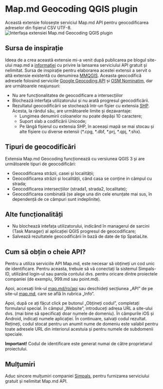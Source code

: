 # Map.md Geocoding QGIS plugin
Această extensie folosește serviciul Map.md API pentru geocodificarea adreselor din fișierul CSV UTF-8.
![Interfașa extensiei Map.md Geocoding QGIS plugin](https://i.ibb.co/LCbC7Xh/Annotation-2019-06-12-152915.png)

## Sursa de inspirație
Ideea de a crea această extensie mi-a venit după publicarea pe blogul site-ului map.md a [informației](https://map.md/ru/blog/map-md-lanseaza-setul-de-servicii-api) cu privire la lansarea serviciului API gratuit și nelimitat.
Sursa de inspirație pentru elaborarea acestei extensii a servit o altă extensie existentă cu denumirea [MMQGIS](https://plugins.qgis.org/plugins/mmqgis/).
Aceasta geocodifică adresele folosind serviciile [Google Geocoding API](https://developers.google.com/maps/documentation/geocoding/start) și [OSM Nominatim](https://nominatim.openstreetmap.org/), dar are următoarele neajunsuri:
* Nu are funcționalitatea de geocodificare a intersecțiilor
* Blochează interfața utilizatorului și nu arată progresul geocodificării.
* Rezultatul geocodificării se stochează într-un fișier cu extensia [SHP](https://en.wikipedia.org/wiki/Shapefile). Acesta, la rândul său, are următoarele limite și dezavantaje:
   * Lungimea denumirii coloanelor nu poate depăși 10 caractere;
   * Suport slab a codificării Unicode;
   * Pe lângă fișierul cu extensia SHP, în aceeași mapă se mai stocau și alte fișiere cu diverse extensii (*.cpg, *.dbf, *.prj, *.qpj, *.shx).

## Tipuri de geocodificări
Extensia Map.md Geocoding funcționează cu versiunea QGIS 3 și are următoarele tipuri de geocodificări:
* Geocodificarea străzii, casei și localității;
* Geocodificarea străzii și localității, când casa se conține in câmpul cu strada;
* Geocodificarea intersecțiilor (strada1, strada2, localitate);
* Geocodificarea combinată (se alege una din cele enunțate mai sus, în dependență de ce câmpuri sunt indeplinite).

## Alte funcționalități
* Nu blochează intefața utilizatorului, indicând în managerul de sarcini (Task Manager) al aplicației QGIS progresul de geocodificare;
* Salvează rezultatele geocodificării în bază de date de tip SpatiaLite.

## Cum să obțin o cheie API?
Pentru a utiliza serviciile API Map.md, este necesar să obțineți un cod unic de identificare. Pentru aceasta, trebuie să vă conectați la sistemul Simpals-ID, utilizând login-ul sau parola contului dvs. pentru oricare dintre proiectele companiei (de exemplu, 999.md sau point.md).

Apoi, accesați link-ul [map.md/ro/api](map.md/ro/api) sau deschideți secțiunea „API” de pe site-ul [map.md](https://map.md), care se află în rubrica „Info”.

Apoi, după ce ați făcut click pe butonul „Obțineți codul”, completați formularul special. În câmpul „Website”, introduceți adresa URL a site-ului dvs. (mai bine să specificați doar numele de domeniu). În câmpurile iOS și Android, indicați numele aplicației. În continuare, salvați codul rezultat. Rețineți, codul stocat pentru un anumit nume de domeniu este valabil pentru toate adresele URL din interiorul acestuia și pentru numele de subdomenii speciale.

**Important!** Codul de identificare este generat numai de către proprietarul proiectului.

## Mulțumiri
Aduc sincere mulțumiri companiei [Simpals](https://simpals.com), pentru furnizarea serviciului gratuit și nelimitat Map.md API.
